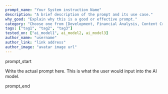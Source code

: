 ```yaml
---
prompt_name: "Your System instruction Name"
description: "A brief description of the prompt and its use case."
why_good: "Explain why this is a good or effective prompt."
category: "Choose one from [Development, Financial Analysis, Content Creation, Writer, etc.]"
tags: ["tag1", "tag2", "tag3"]
tested_on: ["ai_model1", ai_model2, ai_model3]
author_name: "username"
author_link: "link address"
author_image: "avatar image url"
---
```


prompt_start

Write the actual prompt here. This is what the user would input into the AI model.

prompt_end
